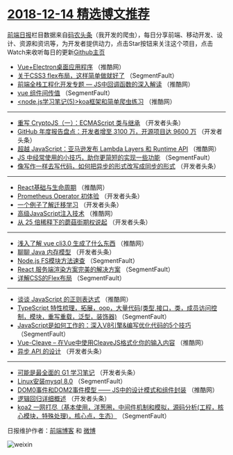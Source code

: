 # [2018-12-14 精选博文推荐](https://toutiao.qdkfweb.cn/date/2018/12/14)

[前端日报](https://qdkfweb.cn/c/news)栏目数据来自[码农头条](https://toutiao.qdkfweb.cn/)（我开发的爬虫），每日分享前端、移动开发、设计、资源和资讯等，为开发者提供动力，点击Star按钮来关注这个项目，点击Watch来收听每日的更新[Github主页](https://github.com/kujian/frontendDaily)
* [Vue+Electron桌面应用程序](https://toutiao.qdkfweb.cn/94641.html) （推酷网）
* [关于CSS3 flex布局，这样简单做就好了](https://toutiao.qdkfweb.cn/94553.html) （SegmentFault）
* [前端全栈工程化开发专题 — JS中回调函数的深入解读](https://toutiao.qdkfweb.cn/94640.html) （推酷网）
* [vue 组件间传值](https://toutiao.qdkfweb.cn/94556.html) （SegmentFault）
* [&lt;node.js学习笔记(5)&gt;koa框架和简单爬虫练习](https://toutiao.qdkfweb.cn/94639.html) （推酷网）

***
* [重写 CryptoJS（一）：ECMAScript 类与继承](https://toutiao.qdkfweb.cn/94574.html) （开发者头条）
* [GitHub 年度报告盘点：开发者增至 3100 万，开源项目达 9600 万](https://toutiao.qdkfweb.cn/94565.html) （开发者头条）
* [超越 JavaScript：亚马逊发布 Lambda Layers 和 Runtime API](https://toutiao.qdkfweb.cn/94642.html) （推酷网）
* [JS 中经常使用的小技巧，助你更简短的实现一些功能](https://toutiao.qdkfweb.cn/94547.html) （SegmentFault）
* [像写作一样去写代码，如何把异步的形式改写成同步的形式](https://toutiao.qdkfweb.cn/94582.html) （开发者头条）

***
* [React基础与生命周期](https://toutiao.qdkfweb.cn/94636.html) （推酷网）
* [Prometheus Operator 初体验](https://toutiao.qdkfweb.cn/94571.html) （开发者头条）
* [一个例子了解迁移学习](https://toutiao.qdkfweb.cn/94573.html) （开发者头条）
* [高级JavaScript注入技术](https://toutiao.qdkfweb.cn/94604.html) （推酷网）
* [从 25 倍稀释下的蘑菇街期权说起](https://toutiao.qdkfweb.cn/94563.html) （开发者头条）

***
* [浅入了解 vue cli3.0 生成了什么东西](https://toutiao.qdkfweb.cn/94631.html) （推酷网）
* [聊聊 Java 内存模型](https://toutiao.qdkfweb.cn/94568.html) （开发者头条）
* [Node.js FS模块方法速查](https://toutiao.qdkfweb.cn/94558.html) （SegmentFault）
* [React 服务端渲染方案完美的解决方案](https://toutiao.qdkfweb.cn/94559.html) （SegmentFault）
* [详解CSS的Flex布局](https://toutiao.qdkfweb.cn/94549.html) （SegmentFault）

***
* [谈谈 JavaScript 的正则表达式](https://toutiao.qdkfweb.cn/94637.html) （推酷网）
* [TypeScript 特性梳理，拓展，oop，大量代码(类型,接口，类，成员访问控制，模块，重写重载，泛型，装饰器)](https://toutiao.qdkfweb.cn/94551.html) （SegmentFault）
* [JavaScript是如何工作的：深入V8引擎&amp;编写优化代码的5个技巧](https://toutiao.qdkfweb.cn/94552.html) （SegmentFault）
* [Vue-Cleave &#8211; 在Vue中使用CleaveJS格式化你的输入内容](https://toutiao.qdkfweb.cn/94605.html) （推酷网）
* [异步 API 的设计](https://toutiao.qdkfweb.cn/94564.html) （开发者头条）

***
* [可能是最全面的 G1 学习笔记](https://toutiao.qdkfweb.cn/94575.html) （开发者头条）
* [Linux安装mysql 8.0](https://toutiao.qdkfweb.cn/94554.html) （SegmentFault）
* [DOM0事件和DOM2事件模型 —— JS中的设计模式和组件封装](https://toutiao.qdkfweb.cn/94606.html) （推酷网）
* [逻辑回归详细概述](https://toutiao.qdkfweb.cn/94576.html) （开发者头条）
* [koa2 一网打尽（基本使用，洋葱圈，中间件机制和模拟，源码分析(工程，核心模块，特殊处理)，核心点，生态）](https://toutiao.qdkfweb.cn/94555.html) （SegmentFault）

日报维护作者：[前端博客](https://qdkfweb.cn/) 和 [微博](https://qdkfweb.cn/go/weibo)

![weixin](https://user-images.githubusercontent.com/3055447/38468989-651132ac-3b80-11e8-8e6b-15122322a9d7.png)